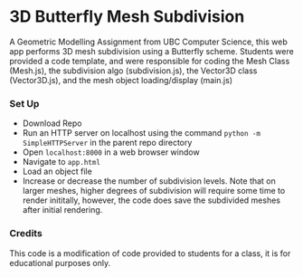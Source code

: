 
# 3D Butterfly Mesh Subdivision #

A Geometric Modelling Assignment from UBC Computer Science, this web app performs 3D mesh subdivision using a Butterfly scheme.  Students were provided a code template, and were responsible for coding the Mesh Class (Mesh.js), the subdivision algo (subdivision.js), the Vector3D class (Vector3D.js), and the mesh object loading/display (main.js)


### Set Up ###

* Download Repo
* Run an HTTP server on localhost using the command `python -m SimpleHTTPServer` in the parent repo directory
* Open `localhost:8000` in a web browser window
* Navigate to `app.html`
* Load an object file
* Increase or decrease the number of subdivision levels.  Note that on larger meshes, higher degrees of subdivision will require some time to render inititally, however, the code does save the subdivided meshes after initial rendering.



### Credits ###

This code is a modification of code provided to students for a class, it is for educational purposes only.  
